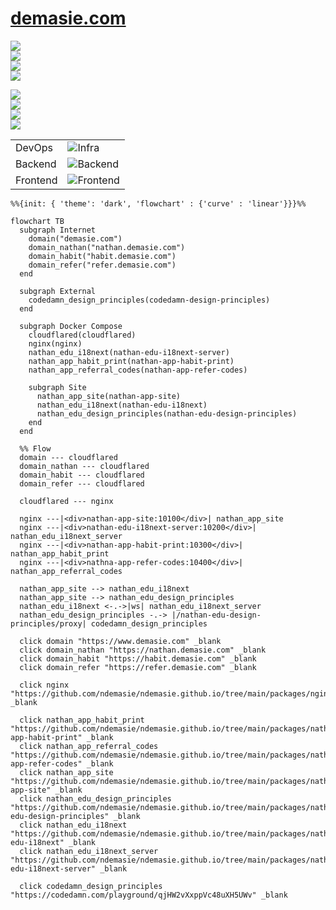 # [demasie.com](https://demasie.com)

<a href="https://www.demasie.com"><img src="https://img.shields.io/website.svg?label=demasie.com&url=http%3A%2F%2Fwww.demasie.com/health"/></a><br/>
<a href="https://nathan.demasie.com"><img src="https://img.shields.io/website.svg?label=nathan.demasie.com&url=http%3A%2F%2Fnathan.demasie.com/health"/></a><br/>
<a href="https://habit.demasie.com"><img src="https://img.shields.io/website.svg?label=habit.demasie.com&url=http%3A%2F%2Fhabit.demasie.com/health"/></a><br/>
<a href="https://refer.demasie.com"><img src="https://img.shields.io/website.svg?label=refer.demasie.com&url=http%3A%2F%2Frefer.demasie.com/health"/></a><br/>

<img src="https://img.shields.io/website.svg?label=nathan-app-site&url=http%3A%2F%2Fnathan-app-site.demasie.com/health"/><br/>
<img src="https://img.shields.io/website.svg?label=nathan-edu-i18next-server&url=http%3A%2F%2Fnathan-edu-i18next-server.demasie.com/health"/><br/>
<img src="https://img.shields.io/website.svg?label=nathan-app-habit-print&url=http%3A%2F%2Fnathan-app-habit-print.demasie.com/health"/><br/>
<img src="https://img.shields.io/website.svg?label=nathan-app-refer-codes&url=http%3A%2F%2Fnathan-app-refer-codes.demasie.com/health"/><br/>

<!-- ![GitHub Workflow Status](https://img.shields.io/github/actions/workflow/status/ndemasie/ndemasie.github.io/deploy-ec2.yml) -->

|          |                                                                             |
| -------- | --------------------------------------------------------------------------- |
| DevOps   | ![Infra](https://skillicons.dev/icons?i=cloudflare,raspberrypi,docker)<br/> |
| Backend  | ![Backend](https://skillicons.dev/icons?i=nginx,nodejs)<br/>                |
| Frontend | ![Frontend](https://skillicons.dev/icons?i=astro,react,vue,svelte,lit)<br/> |

```mermaid
%%{init: { 'theme': 'dark', 'flowchart' : {'curve' : 'linear'}}}%%

flowchart TB
  subgraph Internet
    domain("demasie.com")
    domain_nathan("nathan.demasie.com")
    domain_habit("habit.demasie.com")
    domain_refer("refer.demasie.com")
  end

  subgraph External
    codedamn_design_principles(codedamn-design-principles)
  end

  subgraph Docker Compose
    cloudflared(cloudflared)
    nginx(nginx)
    nathan_edu_i18next(nathan-edu-i18next-server)
    nathan_app_habit_print(nathan-app-habit-print)
    nathan_app_referral_codes(nathan-app-refer-codes)

    subgraph Site
      nathan_app_site(nathan-app-site)
      nathan_edu_i18next(nathan-edu-i18next)
      nathan_edu_design_principles(nathan-edu-design-principles)
    end
  end

  %% Flow
  domain --- cloudflared
  domain_nathan --- cloudflared
  domain_habit --- cloudflared
  domain_refer --- cloudflared

  cloudflared --- nginx

  nginx ---|<div>nathan-app-site:10100</div>| nathan_app_site
  nginx ---|<div>nathan-edu-i18next-server:10200</div>| nathan_edu_i18next_server
  nginx ---|<div>nathan-app-habit-print:10300</div>| nathan_app_habit_print
  nginx ---|<div>nathna-app-refer-codes:10400</div>| nathan_app_referral_codes

  nathan_app_site --> nathan_edu_i18next
  nathan_app_site --> nathan_edu_design_principles
  nathan_edu_i18next <-.->|ws| nathan_edu_i18next_server
  nathan_edu_design_principles -.-> |/nathan-edu-design-principles/proxy| codedamn_design_principles

  click domain "https://www.demasie.com" _blank
  click domain_nathan "https://nathan.demasie.com" _blank
  click domain_habit "https://habit.demasie.com" _blank
  click domain_refer "https://refer.demasie.com" _blank

  click nginx "https://github.com/ndemasie/ndemasie.github.io/tree/main/packages/nginx" _blank

  click nathan_app_habit_print "https://github.com/ndemasie/ndemasie.github.io/tree/main/packages/nathan-app-habit-print" _blank
  click nathan_app_referral_codes "https://github.com/ndemasie/ndemasie.github.io/tree/main/packages/nathan-app-refer-codes" _blank
  click nathan_app_site "https://github.com/ndemasie/ndemasie.github.io/tree/main/packages/nathan-app-site" _blank
  click nathan_edu_design_principles "https://github.com/ndemasie/ndemasie.github.io/tree/main/packages/nathan-edu-design-principles" _blank
  click nathan_edu_i18next "https://github.com/ndemasie/ndemasie.github.io/tree/main/packages/nathan-edu-i18next" _blank
  click nathan_edu_i18next_server "https://github.com/ndemasie/ndemasie.github.io/tree/main/packages/nathan-edu-i18next-server" _blank

  click codedamn_design_principles "https://codedamn.com/playground/qjHW2vXxppVc48uXH5UWv" _blank
```
